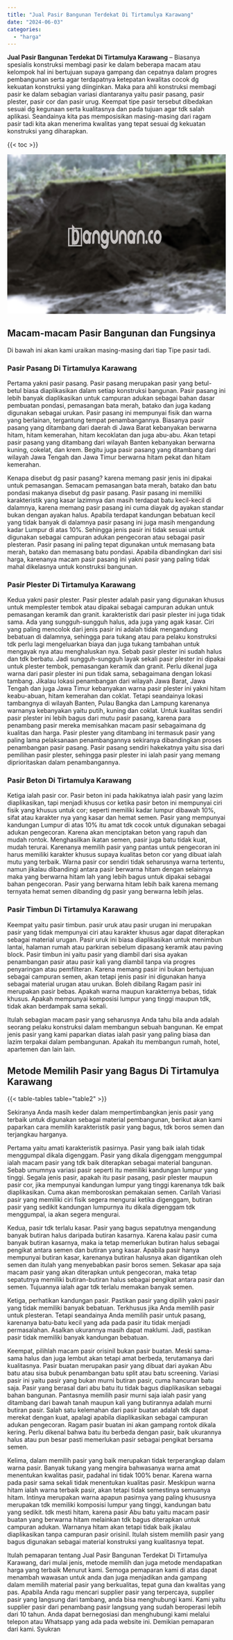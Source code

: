 ```yaml
---
title: "Jual Pasir Bangunan Terdekat Di Tirtamulya Karawang"
date: "2024-06-03"
categories: 
  - "harga"
---
```


**Jual Pasir Bangunan Terdekat Di Tirtamulya Karawang** – Biasanya spesialis konstruksi membagi pasir ke dalam beberapa macam atau kelompok hal ini bertujuan supaya gampang dan cepatnya dalam progres pembangunan serta agar terdapatnya ketepatan kwalitas cocok dg kekuatan konstruksi yang diinginkan. Maka para ahli konstruksi membagi pasir ke dalam sebagian variasi diantaranya yaitu pasir pasang, pasir plester, pasir cor dan pasir urug. Keempat tipe pasir tersebut dibedakan sesuai dg kegunaan serta kualitasnya dan pada tujuan agar tdk salah aplikasi. Seandainya kita pas memposisikan masing-masing dari ragam pasir tadi kita akan menerima kwalitas yang tepat sesuai dg kekuatan konstruksi yang diharapkan.

{{< toc >}}

![Jual Pasir Bangunan Terdekat Di Tirtamulya Karawang](/images/jual-pasir-bangunan-65.png)

## Macam-macam Pasir Bangunan dan Fungsinya

Di bawah ini akan kami uraikan masing-masing dari tiap Tipe pasir tadi.

### Pasir Pasang Di Tirtamulya Karawang

Pertama yakni pasir pasang. Pasir pasang merupakan pasir yang betul-betul biasa diaplikasikan dalam setiap konstruksi bangunan. Pasir pasang ini lebih banyak diaplikasikan untuk campuran adukan sebagai bahan dasar pembuatan pondasi, pemasangan bata merah, batako dan juga kadang digunakan sebagai urukan. Pasir pasang ini mempunyai fisik dan warna yang berlainan, tergantung tempat penambangannya. Biasanya pasir pasang yang ditambang dari daerah di Jawa Barat kebanyakan berwarna hitam, hitam kemerahan, hitam kecoklatan dan juga abu-abu. Akan tetapi pasir pasang yang ditambang dari wilayah Banten kebanyakan berwarna kuning, cokelat, dan krem. Begitu juga pasir pasang yang ditambang dari wilayah Jawa Tengah dan Jawa Timur berwarna hitam pekat dan hitam kemerahan.

Kenapa disebut dg pasir pasang? karena memang pasir jenis ini dipakai untuk pemasangan. Semacam pemasangan bata merah, batako dan batu pondasi makanya disebut dg pasir pasang. Pasir pasang ini memiliki karakteristik yang kasar lazimnya dan masih terdapat batu kecil-kecil di dalamnya, karena memang pasir pasang ini cuma diayak dg ayakan standar bukan dengan ayakan halus. Apabila terdapat kandungan bebatuan kecil yang tidak banyak di dalamnya pasir pasang ini juga masih mengandung kadar Lumpur di atas 10%. Sehingga jenis pasir ini tidak sesuai untuk digunakan sebagai campuran adukan pengecoran atau sebagai pasir plesteran. Pasir pasang ini paling tepat digunakan untuk memasang bata merah, batako dan memasang batu pondasi. Apabila dibandingkan dari sisi harga, karenanya macam pasir pasang ini yakni pasir yang paling tidak mahal dikelasnya untuk konstruksi bangunan.

### Pasir Plester Di Tirtamulya Karawang

Kedua yakni pasir plester. Pasir plester adalah pasir yang digunakan khusus untuk memplester tembok atau dipakai sebagai campuran adukan untuk pemasangan keramik dan granit. karakteristik dari pasir plester ini juga tidak sama. Ada yang sungguh-sungguh halus, ada juga yang agak kasar. Ciri yang paling mencolok dari jenis pasir ini adalah tidak mengandung bebatuan di dalamnya, sehingga para tukang atau para pelaku konstruksi tdk perlu lagi mengeluarkan biaya dan juga tukang tambahan untuk mengayak nya atau menghaluskan nya. Sebab pasir plester ini sudah halus dan tdk berbatu. Jadi sungguh-sungguh layak sekali pasir plester ini dipakai untuk plester tembok, pemasangan keramik dan granit. Perlu dikenal juga warna dari pasir plester ini pun tidak sama, sebagaimana dengan lokasi tambang. Jikalau lokasi penambangan dari wilayah Jawa Barat, Jawa Tengah dan juga Jawa Timur kebanyakan warna pasir plester ini yakni hitam keabu-abuan, hitam kemerahan dan coklat. Tetapi seandainya lokasi tambangnya di wilayah Banten, Pulau Bangka dan Lampung karenanya warnanya kebanyakan yaitu putih, kuning dan coklat. Untuk kualitas sendiri pasir plester ini lebih bagus dari mutu pasir pasang, karena para penambang pasir mereka memisahkan macam pasir sebagaimana dg kualitas dan harga. Pasir plester yang ditambang ini termasuk pasir yang paling lama pelaksanaan penambangannya sekiranya dibandingkan proses penambangan pasir pasang. Pasir pasang sendiri hakekatnya yaitu sisa dari pemilihan pasir plester, sehingga pasir plester ini ialah pasir yang memang diprioritaskan dalam penambangannya.

### Pasir Beton Di Tirtamulya Karawang

Ketiga ialah pasir cor. Pasir beton ini pada hakikatnya ialah pasir yang lazim diaplikasikan, tapi menjadi khusus cor ketika pasir beton ini mempunyai ciri fisik yang khusus untuk cor; seperti memiliki kadar lumpur dibawah 10%, sifat atau karakter nya yang kasar dan hemat semen. Pasir yang mempunyai kandungan Lumpur di atas 10% itu amat tdk cocok untuk digunakan sebagai adukan pengecoran. Karena akan menciptakan beton yang rapuh dan mudah rontok. Menghasilkan ikatan semen, pasir juga batu tidak kuat, mudah terurai. Karenanya memilih pasir yang pantas untuk pengecoran ini harus memiliki karakter khusus supaya kualitas beton cor yang dibuat ialah mutu yang terbaik. Warna pasir cor sendiri tidak seharusnya warna tertentu, namun jikalau dibandingi antara pasir berwarna hitam dengan selainnya maka yang berwarna hitam lah yang lebih bagus untuk dipakai sebagai bahan pengecoran. Pasir yang berwarna hitam lebih baik karena memang ternyata hemat semen dibanding dg pasir yang berwarna lebih jelas.

### Pasir Timbun Di Tirtamulya Karawang

Keempat yaitu pasir timbun. pasir uruk atau pasir urugan ini merupakan pasir yang tidak mempunyai ciri atau karakter khusus agar dapat diterapkan sebagai material urugan. Pasir uruk ini biasa diaplikasikan untuk menimbun lantai, halaman rumah atau parkiran sebelum dipasang keramik atau paving block. Pasir timbun ini yaitu pasir yang diambil dari sisa ayakan penambangan pasir atau pasir kali yang diambil tanpa via progres penyaringan atau pemfilteran. Karena memang pasir ini bukan bertujuan sebagai campuran semen, akan tetapi jenis pasir ini digunakan hanya sebagai material urugan atau urukan. Boleh dibilang Ragam pasir ini merupakan pasir bebas. Apakah warna maupun karakternya bebas, tidak khusus. Apakah mempunyai komposisi lumpur yang tinggi maupun tdk, tidak akan berdampak sama sekali.

Itulah sebagian macam pasir yang seharusnya Anda tahu bila anda adalah seorang pelaku konstruksi dalam membangun sebuah bangunan. Ke empat jenis pasir yang kami paparkan diatas ialah pasir yang paling biasa dan lazim terpakai dalam pembangunan. Apakah itu membangun rumah, hotel, apartemen dan lain lain.

## Metode Memilih Pasir yang Bagus Di Tirtamulya Karawang

{{< table-tables table="table2" >}}

Sekiranya Anda masih keder dalam mempertimbangkan jenis pasir yang terbaik untuk digunakan sebagai material pembangunan, berikut akan kami paparkan cara memilih karakteristik pasir yang bagus, tdk boros semen dan terjangkau harganya.

Pertama yaitu amati karakteristik pasirnya. Pasir yang baik ialah tidak menggumpal dikala digenggam. Pasir yang dikala digenggam menggumpal ialah macam pasir yang tdk baik diterapkan sebagai material bangunan. Sebab umumnya variasi pasir seperti itu memiliki kandungan lumpur yang tinggi. Segala jenis pasir, apakah itu pasir pasang, pasir plester maupun pasir cor, jika mempunyai kandungan lumpur yang tinggi karenanya tdk baik diaplikasikan. Cuma akan memboroskan pemakaian semen. Carilah Variasi pasir yang memiliki ciri fisik segera mengurai ketika digenggam, butiran pasir yang sedikit kandungan lumpurnya itu dikala digenggam tdk menggumpal, ia akan segera mengurai.

Kedua, pasir tdk terlalu kasar. Pasir yang bagus sepatutnya mengandung banyak butiran halus daripada butiran kasarnya. Karena kalau pasir cuma banyak butiran kasarnya, maka ia tetap memerlukan butiran halus sebagai pengikat antara semen dan butiran yang kasar. Apabila pasir hanya mempunyai butiran kasar, karenanya butiran halusnya akan digantikan oleh semen dan itulah yang menyebabkan pasir boros semen. Sekasar apa saja macam pasir yang akan diterapkan untuk pengecoran, maka tetap sepatutnya memiliki butiran-butiran halus sebagai pengikat antara pasir dan semen. Tujuannya ialah agar tdk terlalu memakan banyak semen.

Ketiga, perhatikan kandungan pasir. Pastikan pasir yang dipilih yakni pasir yang tidak memiliki banyak bebatuan. Terkhusus jika Anda memilih pasir untuk plesteran. Tetapi seandainya Anda memilih pasir untuk pasang, karenanya batu-batu kecil yang ada pada pasir itu tidak menjadi permasalahan. Asalkan ukurannya masih dapat maklumi. Jadi, pastikan pasir tidak memiliki banyak kandungan bebatuan.

Keempat, pilihlah macam pasir orisinil bukan pasir buatan. Meski sama-sama halus dan juga lembut akan tetapi amat berbeda, terutamanya dari kualitasnya. Pasir buatan merupakan pasir yang dibuat dari ayakan Abu batu atau sisa bubuk penambangan batu split atau batu screening. Variasi pasir ini yaitu pasir yang bukan murni butiran pasir, cuma hancuran batu saja. Pasir yang berasal dari abu batu itu tidak bagus diaplikasikan sebagai bahan bangunan. Pantasnya memilih pasir murni saja ialah pasir yang ditambang dari bawah tanah maupun kali yang butirannya adalah murni butiran pasir. Salah satu kelemahan dari pasir buatan adalah tdk dapat merekat dengan kuat, apalagi apabila diaplikasikan sebagai campuran adukan pengecoran. Ragam pasir buatan ini akan gampang rontok dikala kering. Perlu dikenal bahwa batu itu berbeda dengan pasir, baik ukurannya halus atau pun besar pasti memerlukan pasir sebagai pengikat bersama semen.

Kelima, dalam memilih pasir yang baik merupakan tidak terperangkap dalam warna pasir. Banyak tukang yang mengira bahwasanya warna amat menentukan kwalitas pasir, padahal ini tidak 100% benar. Karena warna pada pasir sama sekali tidak menentukan kualitas pasir. Meskipun warna hitam ialah warna terbaik pasir, akan tetapi tidak semestinya semuanya hitam. Intinya merupakan warna apapun pasirnya yang paling khususnya merupakan tdk memiliki komposisi lumpur yang tinggi, kandungan batu yang sedikit. tdk mesti hitam, karena pasir Abu batu yaitu macam pasir buatan yang berwarna hitam melainkan tdk bagus diterapkan untuk campuran adukan. Warnanya hitam akan tetapi tidak baik jikalau diaplikasikan tanpa campuran pasir orisinil. Itulah sistem memilih pasir yang bagus digunakan sebagai material konstruksi yang kualitasnya tepat.

Itulah pemaparan tentang Jual Pasir Bangunan Terdekat Di Tirtamulya Karawang, dari mulai jenis, metode memilih dan juga metode mendapatkan harga yang terbaik Menurut kami. Semoga pemaparan kami di atas dapat menambah wawasan untuk anda dan juga menjadikan anda gampang dalam memilih material pasir yang berkualitas, tepat guna dan kwalitas yang pas. Apabila Anda ragu mencari supplier pasir yang terpercaya, supplier pasir yang langsung dari tambang, anda bisa menghubungi kami. Kami yaitu supplier pasir dari penambang pasir langsung yang sudah beroperasi lebih dari 10 tahun. Anda dapat bernegosiasi dan menghubungi kami melalui telepon atau Whatsapp yang ada pada website ini. Demikian pemaparan dari kami. Syukran

